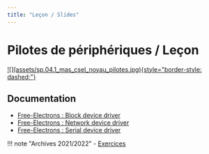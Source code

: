 ```yaml
---
title: "Leçon / Slides"
---
```


# Pilotes de périphériques / Leçon

<a markdown href="../assets/sp.04.1_mas_csel_noyau_pilotes.pdf" target="_blank">
![](assets/sp.04.1_mas_csel_noyau_pilotes.jpg){style="border-style: dashed;"}
</a>

## Documentation

- [Free-Electrons : Block device driver](assets/sp.04.3_mas_csel_block_drivers.pdf)
- [Free-Electrons : Network device driver](assets/sp.04.4_mas_csel_network_drivers.pdf)
- [Free-Electrons : Serial device driver](assets/sp.04.5_mas_csel_serial_drivers.pdf)

!!! note "Archives 2021/2022"
    - [Exercices](assets/sp.04.2_mas_csel_noyau_pilotes_exercices.pdf)
